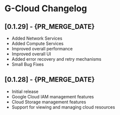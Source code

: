 # G-Cloud  Changelog

## [0.1.29] - {PR_MERGE_DATE}
- Added Network Services
- Added Compute Services
- Improved overall performance
- Improved overall UI
- Added error recovery and retry mechanisms
- Small Bug Fixes

## [0.1.28] - {PR_MERGE_DATE}
- Initial release
- Google Cloud IAM management features
- Cloud Storage management features
- Support for viewing and managing cloud resources
